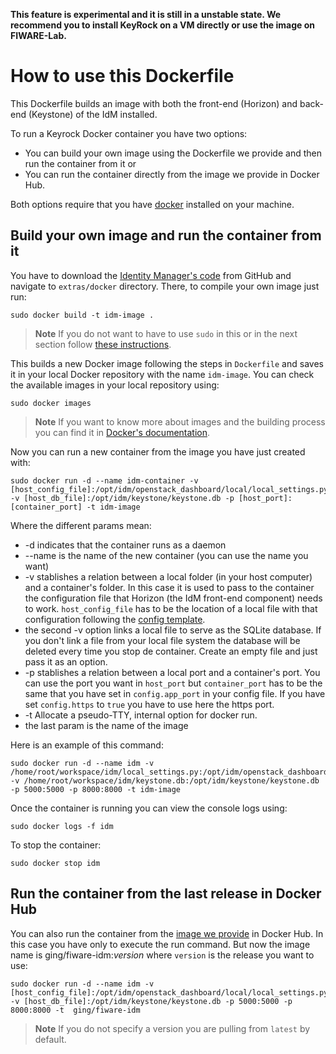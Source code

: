 **This feature is experimental and it is still in a unstable state. We recommend you to install KeyRock on a VM directly or use the image on FIWARE-Lab.**

# How to use this Dockerfile

This Dockerfile builds an image with both the front-end (Horizon) and back-end (Keystone) of the IdM installed.

To run a Keyrock Docker container you have two options: 

- You can build your own image using the Dockerfile we provide and then run the container from it or
- You can run the container directly from the image we provide in Docker Hub.

Both options require that you have [docker](https://docs.docker.com/installation/) installed on your machine.

## Build your own image and run the container from it

You have to download the [Identity Manager's code](https://github.com/ging/fiware-idm) from GitHub and navigate to `extras/docker` directory. There, to compile your own image just run:

	sudo docker build -t idm-image .


> **Note**
> If you do not want to have to use `sudo` in this or in the next section follow [these instructions](https://docs.docker.com/installation/ubuntulinux/#create-a-docker-group).

This builds a new Docker image following the steps in `Dockerfile` and saves it in your local Docker repository with the name `idm-image`. You can check the available images in your local repository using: 

	sudo docker images


> **Note**
> If you want to know more about images and the building process you can find it in [Docker's documentation](https://docs.docker.com/userguide/dockerimages/).

Now you can run a new container from the image you have just created with:


	sudo docker run -d --name idm-container -v [host_config_file]:/opt/idm/openstack_dashboard/local/local_settings.py -v [host_db_file]:/opt/idm/keystone/keystone.db -p [host_port]:[container_port] -t idm-image


Where the different params mean: 

* -d indicates that the container runs as a daemon
* --name is the name of the new container (you can use the name you want)
* -v stablishes a relation between a local folder (in your host computer) and a container's folder. In this case it is used to pass to the container the configuration file that Horizon (the IdM front-end component) needs to work. `host_config_file` has to be the location of a local file with that configuration following the [config template](https://github.com/ging/horizon/blob/master/openstack_dashboard/local/local_settings.py.example).
* the second -v option links a local file to serve as the SQLite database. If you don't link a file from your local file system the database will be deleted every time you stop de container. Create an empty file and just pass it as an option.
* -p stablishes a relation between a local port and a container's port. You can use the port you want in `host_port` but `container_port` has to be the same that you have set in `config.app_port` in your config file. If you have set `config.https` to `true` you have to use here the https port.
* -t Allocate a pseudo-TTY, internal option for docker run.
* the last param is the name of the image


Here is an example of this command:

	sudo docker run -d --name idm -v /home/root/workspace/idm/local_settings.py:/opt/idm/openstack_dashboard/local/local_settings.py -v /home/root/workspace/idm/keystone.db:/opt/idm/keystone/keystone.db -p 5000:5000 -p 8000:8000 -t idm-image

Once the container is running you can view the console logs using: 

	sudo docker logs -f idm


To stop the container:

	sudo docker stop idm



## Run the container from the last release in Docker Hub

You can also run the container from the [image we provide](https://hub.docker.com/r/ging/fiware-idm/) in Docker Hub. In this case you have only to execute the run command. But now the image name is ging/fiware-idm:*version* where `version` is the release you want to use:

	sudo docker run -d --name idm -v [host_config_file]:/opt/idm/openstack_dashboard/local/local_settings.py -v [host_db_file]:/opt/idm/keystone/keystone.db -p 5000:5000 -p 8000:8000 -t  ging/fiware-idm

> **Note**
> If you do not specify a version you are pulling from `latest` by default.

